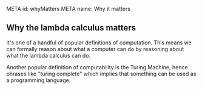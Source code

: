 META id: whyMatters
META name: Why it matters

Why the lambda calculus matters
-------------------------------

It's one of a handful of popular definitions of computation.
This means we can formally reason about what a computer can
do by reasoning about what the lambda calculus can do.

Another popular definition of computability is the Turing Machine,
hence phrases like "turing complete" which implies that something
can be used as a programming language.
